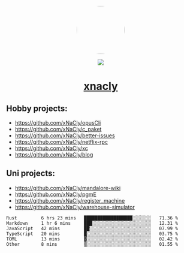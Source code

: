 <p align="center">
  <img style="border-radius: 100px" width="128" height="128" src="https://avatars.githubusercontent.com/u/47723417?v=4"/>
</p>
<p align="center">
  <img src="https://komarev.com/ghpvc/?username=xnacly&&style=flat-square"/>
</p>

<h1 align="center"><a href="https://xnacly.me"> xnacly</a> </h1>

## Hobby projects:
- https://github.com/xNaCly/opusCli
- https://github.com/xNaCly/c_paket
- https://github.com/xNaCly/better-issues
- https://github.com/xNaCly/netflix-rpc
- https://github.com/xNaCly/xc
- https://github.com/xNaCly/blog

## Uni projects:
- https://github.com/xNaCly/mandalore-wiki
- https://github.com/xNaCly/pgmE
- https://github.com/xNaCly/register_machine
- https://github.com/xNaCly/warehouse-simulator


<!--START_SECTION:waka-->

```text
Rust         6 hrs 23 mins   ██████████████████░░░░░░░   71.36 %
Markdown     1 hr 6 mins     ███░░░░░░░░░░░░░░░░░░░░░░   12.31 %
JavaScript   42 mins         ██░░░░░░░░░░░░░░░░░░░░░░░   07.99 %
TypeScript   20 mins         █░░░░░░░░░░░░░░░░░░░░░░░░   03.75 %
TOML         13 mins         ▓░░░░░░░░░░░░░░░░░░░░░░░░   02.42 %
Other        8 mins          ▒░░░░░░░░░░░░░░░░░░░░░░░░   01.55 %
```

<!--END_SECTION:waka-->
